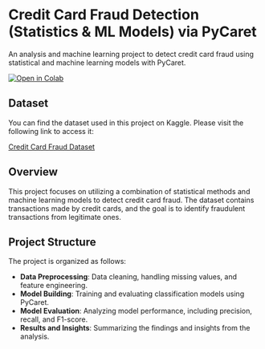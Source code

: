 # Credit Card Fraud Detection (Statistics & ML Models) via PyCaret

An analysis and machine learning project to detect credit card fraud using statistical and machine learning models with PyCaret.

[![Open in Colab](https://colab.research.google.com/assets/colab-badge.svg)](https://colab.research.google.com/drive/1d3OiONV4n8ooHzflRUYm5ZgqDeQb0_4U?usp=sharing)

## Dataset

You can find the dataset used in this project on Kaggle. Please visit the following link to access it:

[Credit Card Fraud Dataset](https://www.kaggle.com/datasets/mlg-ulb/creditcardfraud/data)

## Overview

This project focuses on utilizing a combination of statistical methods and machine learning models to detect credit card fraud. The dataset contains transactions made by credit cards, and the goal is to identify fraudulent transactions from legitimate ones.

## Project Structure

The project is organized as follows:

- **Data Preprocessing**: Data cleaning, handling missing values, and feature engineering.
- **Model Building**: Training and evaluating classification models using PyCaret.
- **Model Evaluation**: Analyzing model performance, including precision, recall, and F1-score.
- **Results and Insights**: Summarizing the findings and insights from the analysis.
